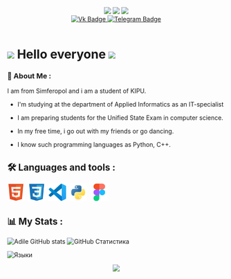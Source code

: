 <div id="header" align="center">
  <img src="https://i.giphy.com/media/v1.Y2lkPTc5MGI3NjExanNsNGR4cHhkbXU5M2E0M2V3cWR4aTlzanBva2pmdnBwdDN2ZDQzayZlcD12MV9pbnRlcm5hbF9naWZfYnlfaWQmY3Q9cw/QXPqYpSyBIMjBTtBbl/giphy.gif" width="200"/>
  <img src="https://i.giphy.com/media/v1.Y2lkPTc5MGI3NjExd3NjemxucDkyZGNmbGdvOGp3MHY1bHVxM3NoaWVwdmNtMzZuNWhnbSZlcD12MV9pbnRlcm5hbF9naWZfYnlfaWQmY3Q9Zw/c76IJLufpNwSULPk77/giphy.gif" width="300"/>
  <img src="https://i.giphy.com/media/v1.Y2lkPTc5MGI3NjExanNsNGR4cHhkbXU5M2E0M2V3cWR4aTlzanBva2pmdnBwdDN2ZDQzayZlcD12MV9pbnRlcm5hbF9naWZfYnlfaWQmY3Q9cw/QXPqYpSyBIMjBTtBbl/giphy.gif" width="200"/>
</div>

<div id="badges" align="center">
  <a href="https://vk.com/ashirovaadi">
    <img src="https://img.shields.io/badge/Vk-coral?logo=Vk&logoColor=white&style=for-the-badge" alt="Vk Badge"/>
  </a>
  <a href="https://t.me/kykysik_01">
    <img src="https://img.shields.io/badge/Telegram-turquoise?logo=Telegram&logoColor=white&style=for-the-badge" alt="Telegram Badge"/>
  </a>
</div>

<div align="center">
  <img src="https://komarev.com/ghpvc/?username=Adileshka18&style=flat-square&color=blue" alt=""/>
</div>

<h1>
  <img src="https://i.giphy.com/media/v1.Y2lkPTc5MGI3NjExbzh4dHg0eWVqeGo0em5iNng5OWdvNnFmdDZuNnFrcWc1cHA2OG54ZCZlcD12MV9pbnRlcm5hbF9naWZfYnlfaWQmY3Q9cw/X8HopTCcAlKJYqNwvs/giphy.gif" width="30px"/>
  Hello everyone
  <img src="https://i.giphy.com/media/v1.Y2lkPTc5MGI3NjExbzh4dHg0eWVqeGo0em5iNng5OWdvNnFmdDZuNnFrcWc1cHA2OG54ZCZlcD12MV9pbnRlcm5hbF9naWZfYnlfaWQmY3Q9cw/X8HopTCcAlKJYqNwvs/giphy.gif" width="30px"/>
</h1>

### 	:love_letter: About Me :
I am from Simferopol and i am a student of KIPU.
- I'm studying at the department of Applied Informatics as an IT-specialist

- I am preparing students for the Unified State Exam in computer science.

- In my free time, i go out with my friends or go dancing.

- I know such programming languages as Python, C++.

  
## 🛠 Languages and tools :
<div>
<img src="https://raw.githubusercontent.com/devicons/devicon/ca28c779441053191ff11710fe24a9e6c23690d6/icons/html5/html5-original.svg"; title="html" alt ="html" width="40" height="40"/>&nbsp;
<img src="https://raw.githubusercontent.com/devicons/devicon/ca28c779441053191ff11710fe24a9e6c23690d6/icons/css3/css3-original.svg"; title="css" alt ="css" width="40" height="40"/>&nbsp;
<img src="https://raw.githubusercontent.com/devicons/devicon/ca28c779441053191ff11710fe24a9e6c23690d6/icons/vscode/vscode-original.svg"; title="vscode" alt="vscode" width="40" height="40"/>&nbsp;
<img src="https://raw.githubusercontent.com/devicons/devicon/ca28c779441053191ff11710fe24a9e6c23690d6/icons/python/python-original.svg"; title="python" alt="python" width="40" height="40"/>&nbsp;
<img src="https://raw.githubusercontent.com/devicons/devicon/ca28c779441053191ff11710fe24a9e6c23690d6/icons/figma/figma-original.svg"; title="figma" alt="figma" width="40" height="40"/>&nbsp;

  
## 📊 My Stats :

![Adile GitHub stats](https://github-readme-streak-stats.herokuapp.com/?user=Adileshka18&theme=radical)
![GitHub Статистика](https://github-readme-stats.vercel.app/api?username=Adileshka18&show_icons=true&theme=radical)

![Языки](https://github-readme-stats.vercel.app/api/top-langs/?username=Adileshka18&layout=compact&theme=radical)
<div align="center">
<img src="https://i.giphy.com/media/v1.Y2lkPTc5MGI3NjExZDgwcm53YmZ5aHc3MmFyNnc4b3Q3OXd0NG4zZm00eWhyeXl5ODdzeiZlcD12MV9pbnRlcm5hbF9naWZfYnlfaWQmY3Q9cw/w0TF3KikXXAgf3g2gk/giphy.gif" width="300"/>
</div>



